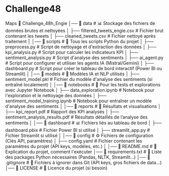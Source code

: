 # Challenge48
Maps 
📂 Challenge_48h_Engie
│── 📂 data                 # 📊 Stockage des fichiers de données brutes et nettoyées
│   ├── filtered_tweets_engie.csv   # Fichier brut contenant les tweets
│   ├── cleaned_tweets.csv         # Fichier nettoyé après traitement
│
│── 📂 scripts              # 📜 Tous les scripts Python du projet
│   ├── preprocess.py       # Script de nettoyage et d'extraction des données
│   ├── kpi_analysis.py     # Script pour calculer les indicateurs KPI
│   ├── sentiment_analysis.py  # Script d'analyse des sentiments
│   ├── ai_agent.py         # Script pour configurer et utiliser les agents IA (Mistral/Gemini)
│   ├── dashboard.py        # Script pour créer le tableau de bord interactif (Power BI ou Streamlit)
│
│── 📂 models               # 🤖 Modèles IA et NLP utilisés
│   ├── sentiment_model.pkl   # Fichier du modèle d'analyse des sentiments (si entraîné localement)
│
│── 📂 notebooks            # 📓 Pour les tests et explorations avec Jupyter Notebook
│   ├── data_exploration.ipynb  # Notebook pour l'exploration et le nettoyage des données
│   ├── sentiment_model_training.ipynb  # Notebook pour entraîner un modèle d'analyse des sentiments
│
│── 📂 reports              # 📑 Résultats et visualisations
│   ├── kpi_report.pdf      # Rapport des KPI analysés
│   ├── sentiment_analysis_results.pdf # Résultats détaillés de l’analyse des sentiments
│
│── 📂 dashboard            # 📊 Fichiers liés au tableau de bord
│   ├── dashboard.pbix      # Fichier Power BI si utilisé
│   ├── streamlit_app.py    # Fichier Streamlit si utilisé
│
│── 📂 config               # ⚙️ Fichiers de configuration (Clés API, paramètres)
│   ├── config.yaml         # Fichier contenant les paramètres du projet (API keys, modèles, etc.)
│
│── 📄 README.md            # 📘 Explication du projet, comment l'exécuter
│── 📄 requirements.txt      # 📜 Liste des packages Python nécessaires (Pandas, NLTK, Streamlit…)
│── 📄 .gitignore           # 🛑 Fichiers à ignorer dans Git (API keys, gros fichiers de data…)
│── 📄 LICENSE              # 📜 Licence du projet (si besoin)
